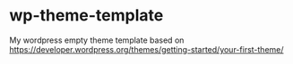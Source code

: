 # wp-theme-template
My wordpress empty theme template based on https://developer.wordpress.org/themes/getting-started/your-first-theme/
